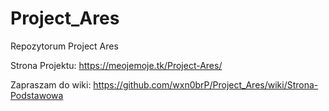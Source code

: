 # Project_Ares
Repozytorum Project Ares

Strona Projektu: https://meojemoje.tk/Project-Ares/

Zapraszam do wiki: https://github.com/wxn0brP/Project_Ares/wiki/Strona-Podstawowa

